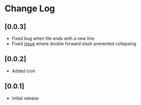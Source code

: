 # Change Log


## [0.0.3]

- Fixed bug when file ends with a new line
- Fixed [issue](https://github.com/ishmandoo/jsonl-tools/issues/1) where double forward slash prevented collapsing

## [0.0.2]

- Added icon

## [0.0.1]

- Initial release